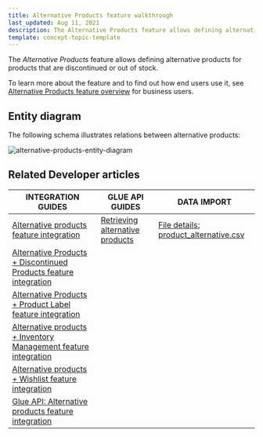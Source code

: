 ```yaml
---
title: Alternative Products feature walkthrough
last_updated: Aug 11, 2021
description: The Alternative Products feature allows defining alternative products for products that are discontinued or out of stock.
template: concept-topic-template
---
```


The _Alternative Products_ feature allows defining alternative products for products that are discontinued or out of stock.


To learn more about the feature and to find out how end users use it, see [Alternative Products feature overview](/docs/scos/user/features/{{page.version}}/alternative-products-feature-overview.html) for business users.


## Entity diagram

The following schema illustrates relations between alternative products:

<div class="width-100">

![alternative-products-entity-diagram](https://spryker.s3.eu-central-1.amazonaws.com/docs/Features/Product+Management/Alternative+Products/Alternative+Products+Feature+Overview/alternative-schema.png)

</div>


## Related Developer articles

|INTEGRATION GUIDES  | GLUE API GUIDES  | DATA IMPORT |
|---------|---------|---------|
| [Alternative products feature integration](/docs/scos/dev/migration-and-integration/{{page.version}}/feature-integration-guides/alternative-products-feature-integration.html)  | [Retrieving alternative products](/docs/scos/dev/glue-api-guides/{{page.version}}/managing-products/retrieving-alternative-products.html)  | [File details: product_alternative.csv](/docs/scos/dev/developer-guides/{{page.version}}/development-guide/data-import/data-import-categories/merchandising-setup/product-merchandising/file-details-product-alternative.csv.html)  |
| [Alternative Products + Discontinued Products feature integration](/docs/scos/dev/migration-and-integration/{{page.version}}/feature-integration-guides/alternative-products-discontinued-products-feature-integration.html) |   |
| [Alternative Products + Product Label feature integration](/docs/scos/dev/migration-and-integration/{{page.version}}/feature-integration-guides/alternative-products-product-label-feature-integration.html) |   |
| [Alternative products + Inventory Management feature integration](/docs/scos/dev/migration-and-integration/{{page.version}}/feature-integration-guides/alternative-products-inventory-management-feature-integration.html)   |   |
| [Alternative products + Wishlist feature integration](/docs/scos/dev/migration-and-integration/{{page.version}}/feature-integration-guides/alternative-products-wishlist-feature-integration.html) |   |
| [Glue API: Alternative products feature integration](/docs/scos/dev/migration-and-integration/{{page.version}}/feature-integration-guides/glue-api/glue-api-alternative-products-feature-integration.html) |   |
